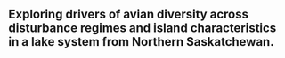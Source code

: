 ## Exploring drivers of avian diversity across disturbance regimes and island characteristics in a lake system from Northern Saskatchewan.
